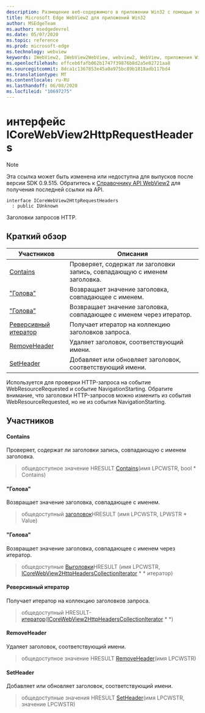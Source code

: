 ```yaml
---
description: Размещение веб-содержимого в приложении Win32 с помощью элемента управления Microsoft Edge WebView2
title: Microsoft Edge WebView2 для приложений Win32
author: MSEdgeTeam
ms.author: msedgedevrel
ms.date: 05/07/2020
ms.topic: reference
ms.prod: microsoft-edge
ms.technology: webview
keywords: IWebView2, IWebView2WebView, webview2, WebView, приложения Win32, Win32, EDGE, ICoreWebView2, ICoreWebView2Controller, элемент управления "веб-браузер", HTML Edge
ms.openlocfilehash: effceb6fafb062b1747f39876b8d2a5e02721aa8
ms.sourcegitcommit: 8dca1c1367853e45a0a975bc89b1818adb117bd4
ms.translationtype: MT
ms.contentlocale: ru-RU
ms.lasthandoff: 06/08/2020
ms.locfileid: "10697275"
---
```

# интерфейс ICoreWebView2HttpRequestHeaders 

> [!NOTE]
> Эта ссылка может быть изменена или недоступна для выпусков после версии SDK 0.9.515. Обратитесь к [Справочнику API WebView2](../../../webview2-api-reference.md) для получения последней ссылки на API.

```
interface ICoreWebView2HttpRequestHeaders
  : public IUnknown
```

Заголовки запросов HTTP.

## Краткий обзор

 Участников                        | Описания
--------------------------------|---------------------------------------------
[Contains](#contains) | Проверяет, содержат ли заголовки запись, совпадающую с именем заголовка.
["Голова"](#getheader) | Возвращает значение заголовка, совпадающее с именем.
["Голова"](#getheaders) | Возвращает значение заголовка, совпадающее с именем через итератор.
[Реверсивный итератор](#getiterator) | Получает итератор на коллекцию заголовков запроса.
[RemoveHeader](#removeheader) | Удаляет заголовок, соответствующий имени.
[SetHeader](#setheader) | Добавляет или обновляет заголовок, соответствующий имени.

Используется для проверки HTTP-запроса на событие WebResourceRequested и событие NavigationStarting. Обратите внимание, что заголовки HTTP-запросов можно изменить из события WebResourceRequested, но не из события NavigationStarting.

## Участников

#### Contains 

Проверяет, содержат ли заголовки запись, совпадающую с именем заголовка.

> общедоступное значение HRESULT [Contains](#contains)(имя LPCWSTR, bool * Contains)

#### "Голова" 

Возвращает значение заголовка, совпадающее с именем.

> общедоступный [заголовок](#getheader)HRESULT (имя LPCWSTR, LPWSTR * Value)

#### "Голова" 

Возвращает значение заголовка, совпадающее с именем через итератор.

> общедоступные [Выголовки](#getheaders)HRESULT (имя LPCWSTR, [ICoreWebView2HttpHeadersCollectionIterator](icorewebview2httpheaderscollectioniterator.md) * * итератор)

#### Реверсивный итератор 

Получает итератор на коллекцию заголовков запроса.

> общедоступный HRESULT- [итератор](#getiterator)([ICoreWebView2HttpHeadersCollectionIterator](icorewebview2httpheaderscollectioniterator.md) * *)

#### RemoveHeader 

Удаляет заголовок, соответствующий имени.

> общедоступное значение HRESULT [RemoveHeader](#removeheader)(имя LPCWSTR)

#### SetHeader 

Добавляет или обновляет заголовок, соответствующий имени.

> общедоступные значения HRESULT [SetHeader](#setheader)(имя LPCWSTR, значение LPCWSTR)

